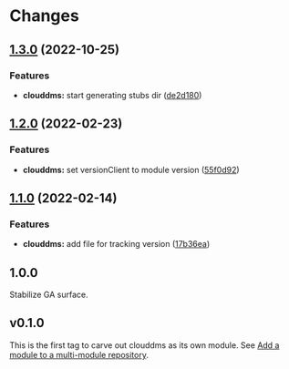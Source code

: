 # Changes

## [1.3.0](https://github.com/googleapis/google-cloud-go/compare/clouddms/v1.2.0...clouddms/v1.3.0) (2022-10-25)


### Features

* **clouddms:** start generating stubs dir ([de2d180](https://github.com/googleapis/google-cloud-go/commit/de2d18066dc613b72f6f8db93ca60146dabcfdcc))

## [1.2.0](https://github.com/googleapis/google-cloud-go/compare/clouddms/v1.1.0...clouddms/v1.2.0) (2022-02-23)


### Features

* **clouddms:** set versionClient to module version ([55f0d92](https://github.com/googleapis/google-cloud-go/commit/55f0d92bf112f14b024b4ab0076c9875a17423c9))

## [1.1.0](https://github.com/googleapis/google-cloud-go/compare/clouddms/v1.0.0...clouddms/v1.1.0) (2022-02-14)


### Features

* **clouddms:** add file for tracking version ([17b36ea](https://github.com/googleapis/google-cloud-go/commit/17b36ead42a96b1a01105122074e65164357519e))

## 1.0.0

Stabilize GA surface.

## v0.1.0

This is the first tag to carve out clouddms as its own module. See
[Add a module to a multi-module repository](https://github.com/golang/go/wiki/Modules#is-it-possible-to-add-a-module-to-a-multi-module-repository).
